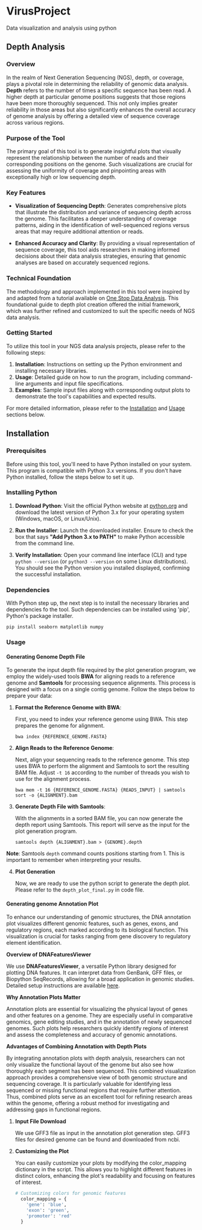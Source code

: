 # VirusProject
Data visualization and analysis using python

## Depth Analysis ##

### Overview ###
In the realm of Next Generation Sequencing (NGS), depth, or coverage, plays a pivotal role in determining the reliability of genomic data analysis.
**Depth** refers to the number of times a specific sequence has been read. A higher depth at particular genome positions suggests that those regions have been more thoroughly sequenced.
This not only implies greater reliability in those areas but also significantly enhances the overall accuracy of genome analysis by offering a detailed view of sequence coverage across various regions.

### Purpose of the Tool ###
The primary goal of this tool is to generate insightful plots that visually represent the relationship between the number of reads and their corresponding positions on the genome.
Such visualizations are crucial for assessing the uniformity of coverage and pinpointing areas with exceptionally high or low sequencing depth.

### Key Features ###

- **Visualization of Sequencing Depth**: Generates comprehensive plots that illustrate the distribution and variance of sequencing depth across the genome.
This facilitates a deeper understanding of coverage patterns, aiding in the identification of well-sequenced regions versus areas that may require additional attention or reads.

- **Enhanced Accuracy and Clarity**: By providing a visual representation of sequence coverage, this tool aids researchers in making informed decisions about their data analysis strategies, 
ensuring that genomic analyses are based on accurately sequenced regions.

### Technical Foundation ###

The methodology and approach implemented in this tool were inspired by and adapted from a tutorial available on [One Stop Data Analysis](https://onestopdataanalysis.com/depth-plot/). 
This foundational guide to depth plot creation offered the initial framework, which was further refined and customized to suit the specific needs of NGS data analysis.

### Getting Started ###

To utilize this tool in your NGS data analysis projects, please refer to the following steps:

1. **Installation**: Instructions on setting up the Python environment and installing necessary libraries.
2. **Usage**: Detailed guide on how to run the program, including command-line arguments and input file specifications.
3. **Examples**: Sample input files along with corresponding output plots to demonstrate the tool's capabilities and expected results.

For more detailed information, please refer to the [Installation](#installation) and [Usage](#usage) sections below.


## Installation ##

### Prerequisites ###

Before using this tool, you'll need to have Python installed on your system. This program is compatible with Python 3.x versions. If you don't have Python installed, follow the steps below to set it up. 

### Installing Python ###

1. **Download Python**: Visit the official Python website at [python.org](https://www.python.org/) and download the latest version of Python 3.x for your operating system (Windows, macOS, or Linux/Unix).

2. **Run the Installer**: Launch the downloaded installer. Ensure to check the box that says **"Add Python 3.x to PATH"** to make Python accessible from the command line.

3. **Verify Installation**: Open your command line interface (CLI) and type `python --version` (or `python3 --version` on some Linux distributions). 
You should see the Python version you installed displayed, confirming the successful installation.

### Dependencies ###
With Python step up, the next step is to install the necessary libraries and dependencies fo the tool.
Such dependencies can be installed using 'pip', Python's package installer.
```
pip install seaborn matplotlib numpy
```

### Usage ###

#### Generating Genome Depth File ####

To generate the input depth file required by the plot generation program, we employ the widely-used tools **BWA** for aligning reads to a reference genome and **Samtools** for processing sequence alignments. This process is designed with a focus on a single contig genome. Follow the steps below to prepare your data:

1. **Format the Reference Genome with BWA**:
   
   First, you need to index your reference genome using BWA. This step prepares the genome for alignment.
   
   ```
   bwa index {REFERENCE_GENOME.FASTA}
   ```

2. **Align Reads to the Reference Genome**:
   
   Next, align your sequencing reads to the reference genome. This step uses BWA to perform the alignment and Samtools to sort the resulting BAM file. Adjust `-t 16` according to the number of threads you wish to use for the alignment process.
   
   ```
   bwa mem -t 16 {REFERENCE_GENOME.FASTA} {READS_INPUT} | samtools sort -o {ALIGNMENT}.bam
   ```

3. **Generate Depth File with Samtools**:
   
   With the alignments in a sorted BAM file, you can now generate the depth report using Samtools. This report will serve as the input for the plot generation program.
   
   ```
   samtools depth {ALIGNMENT}.bam > {GENOME}.depth
   ```

**Note**: Samtools `depth` command counts positions starting from 1. This is important to remember when interpreting your results.

4. **Plot Generation**

   Now, we are ready to use the python script to generate the depth plot. Please refer to the `depth_plot_final.py` in code file.

#### Generating genome Annotation Plot ####

   To enhance our understanding of genomic structures, the DNA annotation plot visualizes different genomic features, such as genes, exons, and regulatory regions, each marked according to its biological function. This visualization is crucial for tasks ranging from gene discovery to regulatory element identification.
   
   **Overview of DNAFeaturesViewer**
   
   We use **DNAFeaturesViewer**, a versatile Python library designed for plotting DNA features. It can interpret data from GenBank, GFF files, or Biopython SeqRecords, allowing for a broad application in genomic studies. Detailed setup instructions are available [here](https://edinburgh-genome-foundry.github.io/DnaFeaturesViewer/).
   
   **Why Annotation Plots Matter**
   
   Annotation plots are essential for visualizing the physical layout of genes and other features on a genome. They are especially useful in comparative genomics, gene editing studies, and in the annotation of newly sequenced genomes. Such plots help researchers quickly identify regions of interest and assess the completeness and accuracy of genomic annotations.
   
   **Advantages of Combining Annotation with Depth Plots**
   
   By integrating annotation plots with depth analysis, researchers can not only visualize the functional layout of the genome but also see how thoroughly each segment has been sequenced. This combined visualization approach provides a comprehensive view of both genomic structure and sequencing coverage. It is particularly valuable for identifying less sequenced or missing functional regions that require further attention. Thus, combined plots serve as an excellent tool for refining research areas within the genome, offering a robust method for investigating and addressing gaps in functional regions.


1. **Input File Download**
   
   We use GFF3 file as input in the annotation plot generation step. GFF3 files for desired genome can be found and downloaded from ncbi.
   
2. **Customizing the Plot**

   You can easily customize your plots by modifying the color_mapping dictionary in the script. This allows you to highlight different features in distinct colors, enhancing the plot's readability and focusing on features of interest.
   ```python
   # Customizing colors for genomic features
     color_mapping = {
       'gene': 'blue',
       'exon': 'green',
       'promoter': 'red'
     }
   ```
   